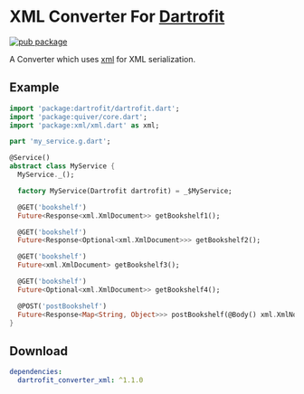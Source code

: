 # XML Converter For [Dartrofit](https://pub.dev/packages/dartrofit)

[![pub package](https://img.shields.io/badge/pub-1.1.0-blueviolet.svg)](https://pub.dev/packages/dartrofit_converter_xml)

A Converter which uses [xml](https://pub.dev/packages/xml) for XML serialization.

## Example
```dart
import 'package:dartrofit/dartrofit.dart';
import 'package:quiver/core.dart';
import 'package:xml/xml.dart' as xml;

part 'my_service.g.dart';

@Service()
abstract class MyService {
  MyService._();

  factory MyService(Dartrofit dartrofit) = _$MyService;

  @GET('bookshelf')
  Future<Response<xml.XmlDocument>> getBookshelf1();

  @GET('bookshelf')
  Future<Response<Optional<xml.XmlDocument>>> getBookshelf2();

  @GET('bookshelf')
  Future<xml.XmlDocument> getBookshelf3();

  @GET('bookshelf')
  Future<Optional<xml.XmlDocument>> getBookshelf4();

  @POST('postBookshelf')
  Future<Response<Map<String, Object>>> postBookshelf(@Body() xml.XmlNode bookshelf);
}
```

## Download

```yaml
dependencies:
  dartrofit_converter_xml: ^1.1.0
```
